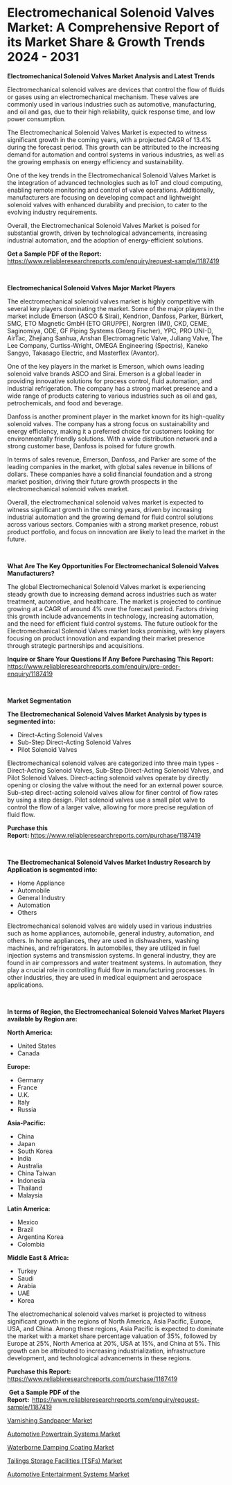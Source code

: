 <p><h1>Electromechanical Solenoid Valves Market: A Comprehensive Report of its Market Share & Growth Trends 2024 - 2031</h1></p><p><strong>Electromechanical Solenoid Valves Market Analysis and Latest Trends</strong></p>
<p><p>Electromechanical solenoid valves are devices that control the flow of fluids or gases using an electromechanical mechanism. These valves are commonly used in various industries such as automotive, manufacturing, and oil and gas, due to their high reliability, quick response time, and low power consumption.</p><p>The Electromechanical Solenoid Valves Market is expected to witness significant growth in the coming years, with a projected CAGR of 13.4% during the forecast period. This growth can be attributed to the increasing demand for automation and control systems in various industries, as well as the growing emphasis on energy efficiency and sustainability.</p><p>One of the key trends in the Electromechanical Solenoid Valves Market is the integration of advanced technologies such as IoT and cloud computing, enabling remote monitoring and control of valve operations. Additionally, manufacturers are focusing on developing compact and lightweight solenoid valves with enhanced durability and precision, to cater to the evolving industry requirements.</p><p>Overall, the Electromechanical Solenoid Valves Market is poised for substantial growth, driven by technological advancements, increasing industrial automation, and the adoption of energy-efficient solutions.</p></p>
<p><strong>Get a Sample PDF of the Report:&nbsp;</strong> <a href="https://www.reliableresearchreports.com/enquiry/request-sample/1187419">https://www.reliableresearchreports.com/enquiry/request-sample/1187419</a></p>
<p>&nbsp;</p>
<p><strong>Electromechanical Solenoid Valves Major Market Players</strong></p>
<p><p>The electromechanical solenoid valves market is highly competitive with several key players dominating the market. Some of the major players in the market include Emerson (ASCO & Sirai), Kendrion, Danfoss, Parker, Bürkert, SMC, ETO Magnetic GmbH (ETO GRUPPE), Norgren (IMI), CKD, CEME, Saginomiya, ODE, GF Piping Systems (Georg Fischer), YPC, PRO UNI-D, AirTac, Zhejiang Sanhua, Anshan Electromagnetic Valve, Juliang Valve, The Lee Company, Curtiss-Wright, OMEGA Engineering (Spectris), Kaneko Sangyo, Takasago Electric, and Masterflex (Avantor).</p><p>One of the key players in the market is Emerson, which owns leading solenoid valve brands ASCO and Sirai. Emerson is a global leader in providing innovative solutions for process control, fluid automation, and industrial refrigeration. The company has a strong market presence and a wide range of products catering to various industries such as oil and gas, petrochemicals, and food and beverage.</p><p>Danfoss is another prominent player in the market known for its high-quality solenoid valves. The company has a strong focus on sustainability and energy efficiency, making it a preferred choice for customers looking for environmentally friendly solutions. With a wide distribution network and a strong customer base, Danfoss is poised for future growth.</p><p>In terms of sales revenue, Emerson, Danfoss, and Parker are some of the leading companies in the market, with global sales revenue in billions of dollars. These companies have a solid financial foundation and a strong market position, driving their future growth prospects in the electromechanical solenoid valves market.</p><p>Overall, the electromechanical solenoid valves market is expected to witness significant growth in the coming years, driven by increasing industrial automation and the growing demand for fluid control solutions across various sectors. Companies with a strong market presence, robust product portfolio, and focus on innovation are likely to lead the market in the future.</p></p>
<p>&nbsp;</p>
<p><strong>What Are The Key Opportunities For Electromechanical Solenoid Valves Manufacturers?</strong></p>
<p><p>The global Electromechanical Solenoid Valves market is experiencing steady growth due to increasing demand across industries such as water treatment, automotive, and healthcare. The market is projected to continue growing at a CAGR of around 4% over the forecast period. Factors driving this growth include advancements in technology, increasing automation, and the need for efficient fluid control systems. The future outlook for the Electromechanical Solenoid Valves market looks promising, with key players focusing on product innovation and expanding their market presence through strategic partnerships and acquisitions.</p></p>
<p><strong>Inquire or Share Your Questions If Any Before Purchasing This Report:</strong> <a href="https://www.reliableresearchreports.com/enquiry/pre-order-enquiry/1187419">https://www.reliableresearchreports.com/enquiry/pre-order-enquiry/1187419</a></p>
<p>&nbsp;</p>
<p><strong>Market Segmentation</strong></p>
<p><strong>The Electromechanical Solenoid Valves Market Analysis by types is segmented into:</strong></p>
<p><ul><li>Direct-Acting Solenoid Valves</li><li>Sub-Step Direct-Acting Solenoid Valves</li><li>Pilot Solenoid Valves</li></ul></p>
<p><p>Electromechanical solenoid valves are categorized into three main types - Direct-Acting Solenoid Valves, Sub-Step Direct-Acting Solenoid Valves, and Pilot Solenoid Valves. Direct-acting solenoid valves operate by directly opening or closing the valve without the need for an external power source. Sub-step direct-acting solenoid valves allow for finer control of flow rates by using a step design. Pilot solenoid valves use a small pilot valve to control the flow of a larger valve, allowing for more precise regulation of fluid flow.</p></p>
<p><strong>Purchase this Report:&nbsp;</strong><a href="https://www.reliableresearchreports.com/purchase/1187419">https://www.reliableresearchreports.com/purchase/1187419</a></p>
<p>&nbsp;</p>
<p><strong>The Electromechanical Solenoid Valves Market Industry Research by Application is segmented into:</strong></p>
<p><ul><li>Home Appliance</li><li>Automobile</li><li>General Industry</li><li>Automation</li><li>Others</li></ul></p>
<p><p>Electromechanical solenoid valves are widely used in various industries such as home appliances, automobile, general industry, automation, and others. In home appliances, they are used in dishwashers, washing machines, and refrigerators. In automobiles, they are utilized in fuel injection systems and transmission systems. In general industry, they are found in air compressors and water treatment systems. In automation, they play a crucial role in controlling fluid flow in manufacturing processes. In other industries, they are used in medical equipment and aerospace applications.</p></p>
<p>&nbsp;</p>
<p><strong>In terms of Region, the Electromechanical Solenoid Valves Market Players available by Region are:</strong></p>
<p>
    <p> <strong> North America: </strong>
        <ul>
            <li>United States</li>
            <li>Canada</li>
        </ul>
        </p> 
    <p> <strong> Europe: </strong>
        <ul>
            <li>Germany</li>
            <li>France</li>
            <li>U.K.</li>
            <li>Italy</li>
            <li>Russia</li>
        </ul>
        </p> 
    <p> <strong> Asia-Pacific: </strong>
        <ul>
            <li>China</li>
            <li>Japan</li>
            <li>South Korea</li>
            <li>India</li>
            <li>Australia</li>
            <li>China Taiwan</li>
            <li>Indonesia</li>
            <li>Thailand</li>
            <li>Malaysia</li>
        </ul>
        </p> 
    <p> <strong> Latin America: </strong>
        <ul>
            <li>Mexico</li>
            <li>Brazil</li>
            <li>Argentina Korea</li>
            <li>Colombia</li>
        </ul>
        </p> 
    <p> <strong> Middle East & Africa: </strong>
        <ul>
            <li>Turkey</li>
            <li>Saudi</li>
            <li>Arabia</li>
            <li>UAE</li>
            <li>Korea</li>
        </ul>
    </p>
    </p>
<p><p>The electromechanical solenoid valves market is projected to witness significant growth in the regions of North America, Asia Pacific, Europe, USA, and China. Among these regions, Asia Pacific is expected to dominate the market with a market share percentage valuation of 35%, followed by Europe at 25%, North America at 20%, USA at 15%, and China at 5%. This growth can be attributed to increasing industrialization, infrastructure development, and technological advancements in these regions.</p></p>
<p><strong>Purchase this Report: </strong><a href="https://www.reliableresearchreports.com/purchase/1187419">https://www.reliableresearchreports.com/purchase/1187419</a></p>
<p>&nbsp;<strong>Get a Sample PDF of the Report:&nbsp;&nbsp;</strong><a href="https://www.reliableresearchreports.com/enquiry/request-sample/1187419">https://www.reliableresearchreports.com/enquiry/request-sample/1187419</a></p>
<p><strong></strong></p>
<p><p><a href="https://github.com/BryceTownsendr/Market-Research-Report-List-3/blob/main/varnishing-sandpaper-market.md">Varnishing Sandpaper Market</a></p><p><a href="https://medium.com/@jordanmendez766/automotive-powertrain-systems-market-trends-forecast-and-competitive-analysis-to-2031-ff8a98200676">Automotive Powertrain Systems Market</a></p><p><a href="https://github.com/mahnoor2003/Market-Research-Report-List-3/blob/main/waterborne-damping-coating-market.md">Waterborne Damping Coating Market</a></p><p><a href="https://issuu.com/reportprime-2/docs/tailings-storage-facilities-tsfs-market-size-2030.">Tailings Storage Facilities (TSFs) Market</a></p><p><a href="https://medium.com/@jordanmendez766/automotive-entertainment-systems-market-research-report-its-history-and-forecast-2024-to-2031-29badcae6718">Automotive Entertainment Systems Market</a></p></p>